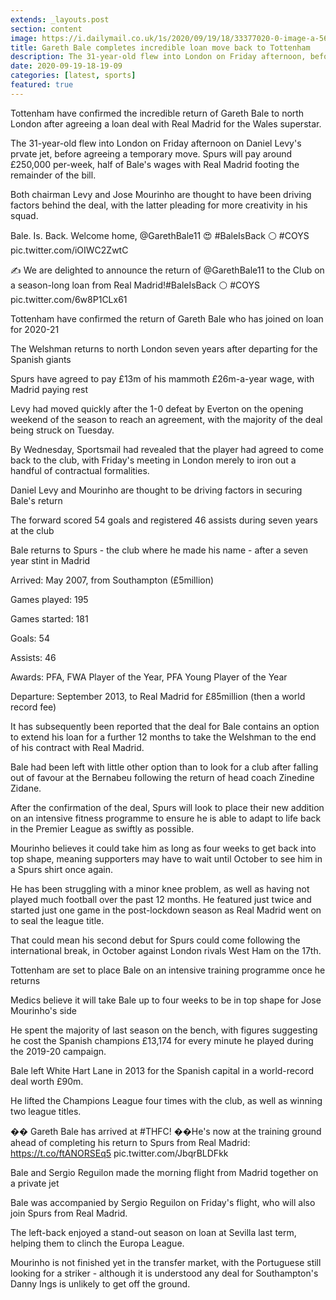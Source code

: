 ```yaml
---
extends: _layouts.post
section: content
image: https://i.dailymail.co.uk/1s/2020/09/19/18/33377020-0-image-a-56_1600535754965.jpg 
title: Gareth Bale completes incredible loan move back to Tottenham 
description: The 31-year-old flew into London on Friday afternoon, before agreeing a temporary move that will see Spurs pay £13million towards his mammoth £26m-a-year contract at Real Madrid. 
date: 2020-09-19-18-19-09 
categories: [latest, sports] 
featured: true 
--- 
```

Tottenham have confirmed the incredible return of Gareth Bale to north London after agreeing a loan deal with Real Madrid for the Wales superstar.

The 31-year-old flew into London on Friday afternoon on Daniel Levy's prvate jet, before agreeing a temporary move. Spurs will pay around £250,000 per-week, half of Bale's wages with Real Madrid footing the remainder of the bill. 

Both chairman Levy and Jose Mourinho are thought to have been driving factors behind the deal, with the latter pleading for more creativity in his squad.

Bale. Is. Back. Welcome home, @GarethBale11 😍 #BaleIsBack ⚪️ #COYS pic.twitter.com/iOIWC2ZwtC

✍️ We are delighted to announce the return of @GarethBale11 to the Club on a season-long loan from Real Madrid!#BaleIsBack ⚪️ #COYS pic.twitter.com/6w8P1CLx61

Tottenham have confirmed the return of Gareth Bale who has joined on loan for 2020-21

The Welshman returns to north London seven years after departing for the Spanish giants

Spurs have agreed to pay £13m of his mammoth £26m-a-year wage, with Madrid paying rest

Levy had moved quickly after the 1-0 defeat by Everton on the opening weekend of the season to reach an agreement, with the majority of the deal being struck on Tuesday.

By Wednesday, Sportsmail had revealed that the player had agreed to come back to the club, with Friday's meeting in London merely to iron out a handful of contractual formalities.   

Daniel Levy and Mourinho are thought to be driving factors in securing Bale's return

The forward scored 54 goals and registered 46 assists during seven years at the club

Bale returns to Spurs - the club where he made his name - after a seven year stint in Madrid 

Arrived: May 2007, from Southampton (£5million)

Games played: 195

Games started: 181

Goals: 54

Assists: 46

Awards: PFA, FWA Player of the Year, PFA Young Player of the Year

Departure: September 2013, to Real Madrid for £85million (then a world record fee)

It has subsequently been reported that the deal for Bale contains an option to extend his loan for a further 12 months to take the Welshman to the end of his contract with Real Madrid. 

Bale had been left with little other option than to look for a club after falling out of favour at the Bernabeu following the return of head coach Zinedine Zidane. 

After the confirmation of the deal, Spurs will look to place their new addition on an intensive fitness programme to ensure he is able to adapt to life back in the Premier League as swiftly as possible.  

Mourinho believes it could take him as long as four weeks to get back into top shape, meaning supporters may have to wait until October to see him in a Spurs shirt once again. 

He has been struggling with a minor knee problem, as well as having not played much football over the past 12 months. He featured just twice and started just one game in the post-lockdown season as Real Madrid went on to seal the league title. 

That could mean his second debut for Spurs could come following the international break, in October against London rivals West Ham on the 17th. 

Tottenham are set to place Bale on an intensive training programme once he returns

Medics believe it will take Bale up to four weeks to be in top shape for Jose Mourinho's side

He spent the majority of last season on the bench, with figures suggesting he cost the Spanish champions £13,174 for every minute he played during the 2019-20 campaign.

Bale left White Hart Lane in 2013 for the Spanish capital in a world-record deal worth £90m. 

He lifted the Champions League four times with the club, as well as winning two league titles. 

�� Gareth Bale has arrived at #THFC! ��He's now at the training ground ahead of completing his return to Spurs from Real Madrid: https://t.co/ftANORSEq5 pic.twitter.com/JbqrBLDFkk

Bale and Sergio Reguilon made the morning flight from Madrid together on a private jet

Bale was accompanied by Sergio Reguilon on Friday's flight, who will also join Spurs from Real Madrid.

The left-back enjoyed a stand-out season on loan at Sevilla last term, helping them to clinch the Europa League. 

Mourinho is not finished yet in the transfer market, with the Portuguese still looking for a striker - although it is understood any deal for Southampton's Danny Ings is unlikely to get off the ground. 

